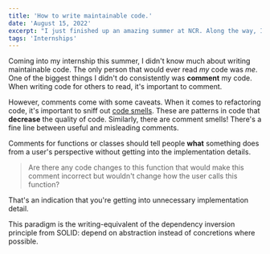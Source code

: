 ```yaml
---
title: 'How to write maintainable code.'
date: 'August 15, 2022'
excerpt: "I just finished up an amazing summer at NCR. Along the way, I've picked up a few good practices for writing maintainable code."
tags: 'Internships'
---
```


Coming into my internship this summer, I didn't know much about writing maintainable code. The only person that would ever read *my* code was *me*.
One of the biggest things I didn't do consistently was **comment** my code. When writing code for others to read, it's important to comment.

However, comments come with some caveats. When it comes to refactoring code, it's important to sniff out [code smells](https://blog.codinghorror.com/code-smells/).
These are patterns in code that **decrease** the quality of code. Similarly, there are comment smells! There's a fine line between useful and misleading comments.

Comments for functions or classes should tell people **what** something does from a user's perspective without getting into the implementation details.

> Are there any code changes to this function that would make this comment incorrect but wouldn't change how the user calls this function?

That's an indication that you're getting into unnecessary implementation detail.

This paradigm is the writing-equivalent of the dependency inversion principle from SOLID: depend on abstraction instead of concretions where possible.
